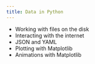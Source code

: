 ```yaml
---
title: Data in Python
---
```


* Working with files on the disk
* Interacting with the internet
* JSON and YAML
* Plotting with Matplotlib
* Animations with Matplotlib